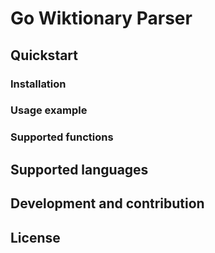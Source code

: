 # Go Wiktionary Parser

## Quickstart

### Installation

### Usage example

### Supported functions

## Supported languages

## Development and contribution

## License
